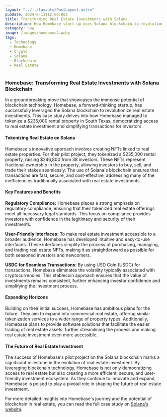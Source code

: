 ```yaml
---
layout: "../../layouts/PostLayout.astro"
pubDate: 2024-6-11T12:00:00Z
title: Transforming Real Estate Investments with Solana
description: How Homebase start-up uses Solana blockchain to revolutionize real estate investments by tokenizing properties.
category: now
image: /images/homebase2.webp
tags:
  - Technology
  - Homebase
  - Crypto
  - Solana
  - Blockchain
  - Real Estate
---
```


### Homebase: Transforming Real Estate Investments with Solana Blockchain

In a groundbreaking move that showcases the immense potential of blockchain technology, Homebase, a forward-thinking startup, has successfully leveraged the Solana blockchain to revolutionize real estate investments. This case study delves into how Homebase managed to tokenize a $235,000 rental property in South Texas, democratizing access to real estate investment and simplifying transactions for investors.

#### Tokenizing Real Estate on Solana

Homebase's innovative approach involves creating NFTs linked to real estate properties. For their pilot project, they tokenized a $235,000 rental property, raising $246,800 from 38 investors. These NFTs represent fractional ownership in the property, allowing investors to buy, sell, and trade their stakes seamlessly. The use of Solana's blockchain ensures that transactions are fast, secure, and cost-effective, addressing many of the inefficiencies traditionally associated with real estate investments.

#### Key Features and Benefits

**Regulatory Compliance:** Homebase places a strong emphasis on regulatory compliance, ensuring that their tokenized real estate offerings meet all necessary legal standards. This focus on compliance provides investors with confidence in the legitimacy and security of their investments.

**User-Friendly Interfaces:** To make real estate investment accessible to a broader audience, Homebase has developed intuitive and easy-to-use interfaces. These interfaces simplify the process of purchasing, managing, and trading real estate NFTs, making it as straightforward as possible for both seasoned investors and newcomers.

**USDC for Seamless Transactions:** By using USD Coin (USDC) for transactions, Homebase eliminates the volatility typically associated with cryptocurrencies. This stablecoin approach ensures that the value of investments remains consistent, further enhancing investor confidence and simplifying the investment process.

#### Expanding Horizons

Building on their initial success, Homebase has ambitious plans for the future. They aim to expand into commercial real estate, offering similar tokenization services to a wider range of property types. Additionally, Homebase plans to provide software solutions that facilitate the easier trading of real estate assets, further streamlining the process and making real estate investment even more accessible.

#### The Future of Real Estate Investment

The success of Homebase's pilot project on the Solana blockchain marks a significant milestone in the evolution of real estate investment. By leveraging blockchain technology, Homebase is not only democratizing access to real estate but also creating a more efficient, secure, and user-friendly investment ecosystem. As they continue to innovate and expand, Homebase is poised to play a pivotal role in shaping the future of real estate investment.

For more detailed insights into Homebase's journey and the potential of blockchain in real estate, you can read the full case study on [Solana's website](https://solana.com/news/case-study-homebase).
